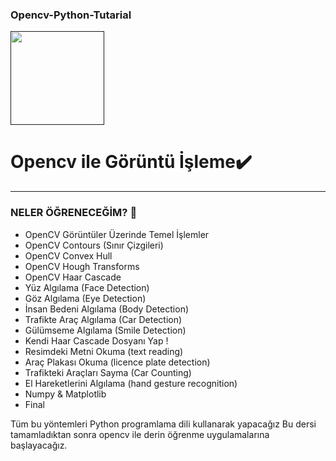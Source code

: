 ### Opencv-Python-Tutarial

<code><a href="" target="_blank"><img height="150" src="https://opencv.org/wp-content/uploads/2020/07/cropped-OpenCV_logo-1.png"></a></code>

# Opencv ile Görüntü İşleme:heavy_check_mark:
----

### NELER ÖĞRENECEĞİM? :key:

- OpenCV Görüntüler Üzerinde Temel İşlemler
- OpenCV Contours (Sınır Çizgileri)
- OpenCV  Convex Hull
- OpenCV  Hough Transforms
- OpenCV  Haar Cascade
- Yüz Algılama (Face Detection)
- Göz Algılama (Eye Detection)
- İnsan Bedeni Algılama (Body Detection)
- Trafikte Araç Algılama (Car Detection)
- Gülümseme Algılama (Smile Detection)
- Kendi Haar Cascade Dosyanı Yap !
- Resimdeki Metni Okuma (text reading)
- Araç Plakası Okuma (licence plate detection)
- Trafikteki Araçları Sayma (Car Counting)
- El Hareketlerini Algılama (hand gesture recognition)
- Numpy & Matplotlib
- Final

Tüm bu yöntemleri Python programlama dili kullanarak yapacağız Bu dersi tamamladıktan sonra opencv ile derin öğrenme uygulamalarına başlayacağız. 
